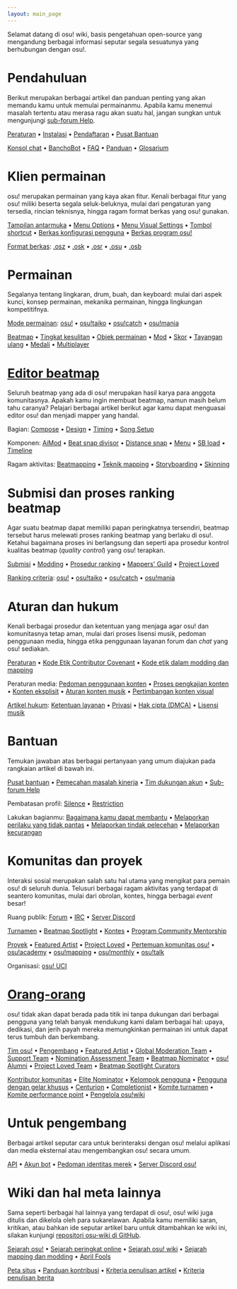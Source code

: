 ```yaml
---
layout: main_page
---
```


<!-- Do not add any empty lines inside this div. -->

<div class="wiki-main-page__blurb">
Selamat datang di osu! wiki, basis pengetahuan open-source yang mengandung berbagai informasi seputar segala sesuatunya yang berhubungan dengan osu!.
</div>

<div class="wiki-main-page__panels">
<div class="wiki-main-page-panel wiki-main-page-panel--full">

# Pendahuluan

Berikut merupakan berbagai artikel dan panduan penting yang akan memandu kamu untuk memulai permainanmu. Apabila kamu menemui masalah tertentu atau merasa ragu akan suatu hal, jangan sungkan untuk mengunjungi [sub-forum Help](https://osu.ppy.sh/forum/5).

[Peraturan](/wiki/Rules) • [Instalasi](/wiki/Client/Installation) • [Pendaftaran](/wiki/Registration) • [Pusat Bantuan](/wiki/Help_centre)

[Konsol chat](/wiki/Client/Interface/Chat_console) • [BanchoBot](/wiki/BanchoBot) • [FAQ](/wiki/FAQ) • [Panduan](/wiki/Guides) • [Glosarium](/wiki/Sitemap)

</div>
<div class="wiki-main-page-panel">

# Klien permainan

osu! merupakan permainan yang kaya akan fitur. Kenali berbagai fitur yang osu! miliki beserta segala seluk-beluknya, mulai dari pengaturan yang tersedia, rincian teknisnya, hingga ragam format berkas yang osu! gunakan.

[Tampilan antarmuka](/wiki/Client/Interface) • [Menu Options](/wiki/Client/Options) • [Menu Visual Settings](/wiki/Client/Interface/Visual_settings) • [Tombol shortcut](/wiki/Client/Keyboard_shortcuts) • [Berkas konfigurasi pengguna](/wiki/Client/Program_files/User_configuration_file) • [Berkas program osu!](/wiki/Client/Program_files)

[Format berkas](/wiki/Client/File_formats): [.osz](/wiki/Client/File_formats/osz_(file_format)) • [.osk](/wiki/Client/File_formats/osk_(file_format)) • [.osr](/wiki/Client/File_formats/osr_(file_format)) • [.osu](/wiki/Client/File_formats/osu_(file_format)) • [.osb](/wiki/Client/File_formats/osb_(file_format))

</div>
<div class="wiki-main-page-panel">

# Permainan

Segalanya tentang lingkaran, drum, buah, dan keyboard: mulai dari aspek kunci, konsep permainan, mekanika permainan, hingga lingkungan kompetitifnya.

[Mode permainan](/wiki/Game_mode): [osu!](/wiki/Game_mode/osu!) • [osu!taiko](/wiki/Game_mode/osu!taiko) • [osu!catch](/wiki/Game_mode/osu!catch) • [osu!mania](/wiki/Game_mode/osu!mania)

[Beatmap](/wiki/Beatmap) • [Tingkat kesulitan](/wiki/Beatmap/Difficulty) • [Objek permainan](/wiki/Gameplay/Hit_object) • [Mod](/wiki/Gameplay/Game_modifier) • [Skor](/wiki/Gameplay/Score) • [Tayangan ulang](/wiki/Gameplay/Replay) • [Medali](/wiki/Medals) • [Multiplayer](/wiki/Client/Interface/Multiplayer)

</div>
<div class="wiki-main-page-panel">

# [Editor beatmap](/wiki/Client/Beatmap_editor)

Seluruh beatmap yang ada di osu! merupakan hasil karya para anggota komunitasnya. Apakah kamu ingin membuat beatmap, namun masih belum tahu caranya? Pelajari berbagai artikel berikut agar kamu dapat menguasai editor osu! dan menjadi mapper yang handal.

Bagian: [Compose](/wiki/Client/Beatmap_editor/Compose) • [Design](/wiki/Client/Beatmap_editor/Design) • [Timing](/wiki/Client/Beatmap_editor/Timing) • [Song Setup](/wiki/Client/Beatmap_editor/Song_setup)

Komponen: [AiMod](/wiki/Client/Beatmap_editor/AiMod) • [Beat snap divisor](/wiki/Client/Beatmap_editor/Beat_snap_divisor) • [Distance snap](/wiki/Client/Beatmap_editor/Distance_snap) • [Menu](/wiki/Client/Beatmap_editor/Menu) • [SB load](/wiki/Client/Beatmap_editor/SB_load) • [Timeline](/wiki/Client/Beatmap_editor/Timelines)

Ragam aktivitas: [Beatmapping](/wiki/Beatmapping) • [Teknik mapping](/wiki/Beatmapping/Mapping_techniques) • [Storyboarding](/wiki/Storyboard#storyboarding) • [Skinning](/wiki/Skinning)

</div>
<div class="wiki-main-page-panel">

# Submisi dan proses ranking beatmap

Agar suatu beatmap dapat memiliki papan peringkatnya tersendiri, beatmap tersebut harus melewati proses ranking beatmap yang berlaku di osu!. Ketahui bagaimana proses ini berlangsung dan seperti apa prosedur kontrol kualitas beatmap (*quality control*) yang osu! terapkan.

[Submisi](/wiki/Beatmapping/Beatmap_submission) • [Modding](/wiki/Modding) • [Prosedur ranking](/wiki/Beatmap_ranking_procedure) • [Mappers' Guild](/wiki/Community/Mappers_Guild) • [Project Loved](/wiki/Community/Project_Loved)

[Ranking criteria](/wiki/Ranking_criteria): [osu!](/wiki/Ranking_criteria/osu!) • [osu!taiko](/wiki/Ranking_criteria/osu!taiko) • [osu!catch](/wiki/Ranking_criteria/osu!catch) • [osu!mania](/wiki/Ranking_criteria/osu!mania)

</div>
<div class="wiki-main-page-panel">

# Aturan dan hukum

Kenali berbagai prosedur dan ketentuan yang menjaga agar osu! dan komunitasnya tetap aman, mulai dari proses lisensi musik, pedoman penggunaan media, hingga etika penggunaan layanan forum dan *chat* yang osu! sediakan.

[Peraturan](/wiki/Rules) • [Kode Etik Contributor Covenant](/wiki/Rules/Contributor_code_of_conduct) • [Kode etik dalam modding dan mapping](/wiki/Rules/Code_of_conduct_for_modding_and_mapping)

Peraturan media: [Pedoman penggunaan konten](/wiki/Rules/Content_usage_guidelines) • [Proses pengkajian konten](/wiki/Rules/Content_voting_process) • [Konten eksplisit](/wiki/Rules/Explicit_content) • [Aturan konten musik](/wiki/Rules/Song_content_rules) • [Pertimbangan konten visual](/wiki/Rules/Visual_content_considerations)

[Artikel hukum](/wiki/Legal): [Ketentuan layanan](/wiki/Legal/Terms) • [Privasi](/wiki/Legal/Privacy) • [Hak cipta (DMCA)](/wiki/Legal/Copyright) • [Lisensi musik](/wiki/Legal/Music_licensing)

</div>
<div class="wiki-main-page-panel">

# Bantuan

Temukan jawaban atas berbagai pertanyaan yang umum diajukan pada rangkaian artikel di bawah ini.

[Pusat bantuan](/wiki/Help_centre) • [Pemecahan masalah kinerja](/wiki/Performance_troubleshooting) • [Tim dukungan akun](/wiki/People/Account_support_team) • [Sub-forum Help](https://osu.ppy.sh/forum/5)

Pembatasan profil: [Silence](/wiki/Silence) • [Restriction](/wiki/Help_centre/Account_restrictions)

Lakukan bagianmu: [Bagaimana kamu dapat membantu](/wiki/Community/How_you_can_help!) • [Melaporkan perilaku yang tidak pantas](/wiki/Reporting_bad_behaviour) • [Melaporkan tindak pelecehan](/wiki/Reporting_bad_behaviour/Abuse) • [Melaporkan kecurangan](/wiki/Reporting_bad_behaviour/Handling_foul_play)

</div>
<div class="wiki-main-page-panel">

# Komunitas dan proyek

Interaksi sosial merupakan salah satu hal utama yang mengikat para pemain osu! di seluruh dunia. Telusuri berbagai ragam aktivitas yang terdapat di seantero komunitas, mulai dari obrolan, kontes, hingga berbagai *event* besar!

Ruang publik: [Forum](/wiki/Community/Forum) • [IRC](/wiki/Community/Internet_Relay_Chat) • [Server Discord](/wiki/Community/Discord_servers)

[Turnamen](/wiki/Tournaments) • [Beatmap Spotlight](/wiki/Beatmap_Spotlights) • [Kontes](/wiki/Contests) • [Program Community Mentorship](/wiki/Community/Community_Mentorship_Program)

[Proyek](/wiki/Community/Projects) • [Featured Artist](/wiki/People/Featured_Artists) • [Project Loved](/wiki/Community/Project_Loved) • [Pertemuan komunitas osu!](/wiki/Community/osu!_community_meetings) • [osu!academy](/wiki/Community/Video_series/osu!academy) • [osu!mapping](/wiki/Community/Video_series/osu!mapping) • [osu!monthly](/wiki/Community/osu!monthly) • [osu!talk](/wiki/Community/Video_series/osu!talk)

Organisasi: [osu! UCI](/wiki/Community/Organisations/osu!_UCI)

</div>
<div class="wiki-main-page-panel">

# [Orang-orang](/wiki/People)

osu! tidak akan dapat berada pada titik ini tanpa dukungan dari berbagai pengguna yang telah banyak mendukung kami dalam berbagai hal: upaya, dedikasi, dan jerih payah mereka memungkinkan permainan ini untuk dapat terus tumbuh dan berkembang.

[Tim osu!](/wiki/People/osu!_team) • [Pengembang](/wiki/People/Developers) • [Featured Artist](/wiki/People/Featured_Artists) • [Global Moderation Team](/wiki/People/Global_Moderation_Team) • [Support Team](/wiki/People/Support_Team) • [Nomination Assessment Team](/wiki/People/Nomination_Assessment_Team) • [Beatmap Nominator](/wiki/People/Beatmap_Nominators) • [osu! Alumni](/wiki/People/osu!_Alumni) • [Project Loved Team](/wiki/People/Project_Loved_Team) • [Beatmap Spotlight Curators](/wiki/People/Beatmap_Spotlight_Curators)

[Kontributor komunitas](/wiki/People/Community_Contributors) • [Elite Nominator](/wiki/People/Elite_Nominators) • [Kelompok pengguna](/wiki/People/User_group) • [Pengguna dengan gelar khusus](/wiki/People/Users_with_unique_titles) • [Centurion](/wiki/People/Centurions) • [Completionist](/wiki/People/Completionists) • [Komite turnamen](/wiki/People/Tournament_Committee) • [Komite performance point](/wiki/People/Performance_Points_Committee) • [Pengelola osu!wiki](/wiki/People/osu!_wiki_maintainers)

</div>
<div class="wiki-main-page-panel">

# Untuk pengembang

Berbagai artikel seputar cara untuk berinteraksi dengan osu! melalui aplikasi dan media eksternal atau mengembangkan osu! secara umum.

[API](/wiki/osu!api) • [Akun bot](/wiki/Bot_account) • [Pedoman identitas merek](/wiki/Brand_identity_guidelines) • [Server Discord osu!](/wiki/Community/osu!_Discord_server)

</div>
<div class="wiki-main-page-panel">

# Wiki dan hal meta lainnya

Sama seperti berbagai hal lainnya yang terdapat di osu!, osu! wiki juga ditulis dan dikelola oleh para sukarelawan. Apabila kamu memiliki saran, kritikan, atau bahkan ide seputar artikel baru untuk ditambahkan ke wiki ini, silakan kunjungi [repositori osu-wiki di GitHub](https://github.com/ppy/osu-wiki).

[Sejarah osu!](/wiki/History_of_osu!) • [Sejarah peringkat online](/wiki/History_of_osu!/Online_rankings) • [Sejarah osu! wiki](/wiki/History_of_osu!/osu!_wiki) • [Sejarah mapping dan modding](/wiki/History_of_osu!/Mapping_and_modding_timeline) • [April Fools](/wiki/History_of_osu!/April_Fools)

[Peta situs](/wiki/Sitemap) • [Panduan kontribusi](/wiki/osu!_wiki/Contribution_guide) • [Kriteria penulisan artikel](/wiki/Article_styling_criteria) • [Kriteria penulisan berita](/wiki/News_styling_criteria)

</div>
</div>
